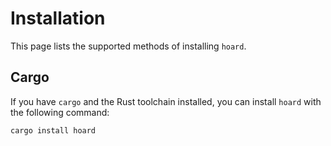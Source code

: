 # Installation

This page lists the supported methods of installing `hoard`.

## Cargo

If you have `cargo` and the Rust toolchain installed, you can install `hoard` with the following command:

```bash
cargo install hoard
```

